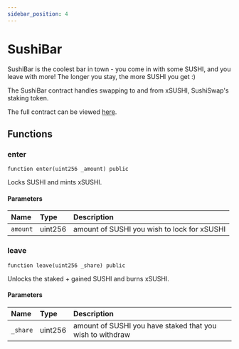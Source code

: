 ```yaml
---
sidebar_position: 4
---
```


# SushiBar

SushiBar is the coolest bar in town - you come in with some SUSHI, and you leave with more! The longer you stay, the more SUSHI you get :)

The SushiBar contract handles swapping to and from xSUSHI, SushiSwap's staking token.

The full contract can be viewed [here](https://github.com/sushiswap/sushiswap/blob/archieve/canary/contracts/SushiBar.sol).

## Functions

### enter

```solidity
function enter(uint256 _amount) public
```

Locks SUSHI and mints xSUSHI.

#### Parameters

| Name     | Type    | Description                                 |
| :------- | :------ | :------------------------------------------ |
| `amount` | uint256 | amount of SUSHI you wish to lock for xSUSHI |

### leave

```solidity
function leave(uint256 _share) public
```

Unlocks the staked + gained SUSHI and burns xSUSHI.

#### Parameters

| Name     | Type    | Description                                               |
| :------- | :------ | :-------------------------------------------------------- |
| `_share` | uint256 | amount of SUSHI you have staked that you wish to withdraw |
